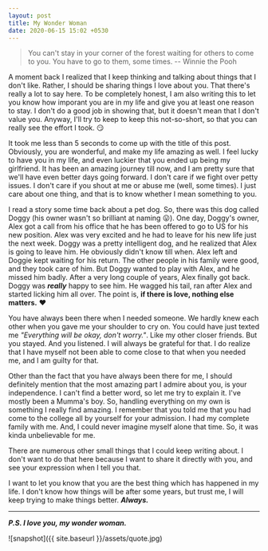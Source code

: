```yaml
---
layout: post
title: My Wonder Woman
date: 2020-06-15 15:02 +0530
---
```


> You can't stay in your corner of the forest waiting for others to come to you. You have to go to them, some times. 
> -- Winnie the Pooh

A moment back I realized that I keep thinking and talking about things that I don't like. Rather, I should be sharing things I love about you. That there's really a lot to say here. To be completely honest, I am also writing this to let you know how imporant you are in my life and give you at least one reason to stay. I don't do a good job in showing that, but it doesn't mean that I don't value you. Anyway, I'll try to keep to keep this not-so-short, so that you can really see the effort I took. :smirk:

It took me less than 5 seconds to come up with the title of this post. Obviously, you are wonderful, and make my life amazing as well. I feel lucky to have you in my life, and even luckier that you ended up being my girlfriend. It has been an amazing journey till now, and I am pretty sure that we'll have even better days going forward. I don't care if we fight over petty issues. I don't care if you shout at me or abuse me (well, some times). I just care about one thing, and that is to know whether I mean something to you.  

I read a story some time back about a pet dog. So, there was this dog called Doggy (his owner wasn't so brilliant at naming :stuck_out_tongue:). One day, Doggy's owner, Alex got a call from his office that he has been offered to go to US for his new position. Alex was very excited and he had to leave for his new life just the next week. Doggy was a pretty intelligent dog, and he realized that Alex is going to leave him. He obviously didn't know till when. Alex left and Doggie kept waiting for his return. The other people in his family were good, and they took care of him. But Doggy wanted to play with Alex, and he missed him badly. After a very long couple of years, Alex finally got back. Doggy was ***really*** happy to see him. He wagged his tail, ran after Alex and started licking him all over. The point is, __if there is love, nothing else matters.__ :heart:

You have always been there when I needed someone. We hardly knew each other when you gave me your shoulder to cry on. You could have just texted me *"Everything will be okay, don't worry."*. Like my other closer friends. But you stayed. And you listened. I will always be grateful for that. I do realize that I have myself not been able to come close to that when you needed me, and I am guilty for that.  

Other than the fact that you have always been there for me, I should definitely mention that the most amazing part I admire about you, is your independence. I can't find a better word, so let me try to explain it. I've mostly been a Mumma's boy. So, handling everything on my own is something I really find amazing. I remember that you told me that you had come to the college all by yourself for your admission. I had my complete family with me. And, I could never imagine myself alone that time. So, it was kinda unbelievable for me.

There are numerous other small things that I could keep writing about. I don't want to do that here because I want to share it directly with you, and see your expression when I tell you that.

I want to let you know that you are the best thing which has happened in my life. I don't know how things will be after some years, but trust me, I will keep trying to make things better. ***Always.***

---

___P.S. I love you, my wonder woman.___

![snapshot]({{ site.baseurl }}/assets/quote.jpg)

